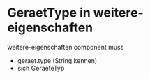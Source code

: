 GeraetType in weitere-eigenschaften
==============

weitere-eigenschaften component muss
- geraet.type (String kennen)
- sich GeraeteTyp